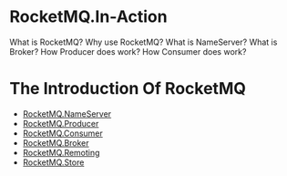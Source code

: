 # RocketMQ.In-Action
What is RocketMQ? 
Why use RocketMQ?
What is NameServer?
What is Broker?
How Producer does work?
How Consumer does work?<br/>

# The Introduction Of RocketMQ
* [RocketMQ.NameServer](https://catslave.github.io/rocketmq/2016/08/15/RocketMQ.NameServer.html)
* [RocketMQ.Producer](https://catslave.github.io/rocketmq/2016/08/17/RocketMQ.Producer.html)
* [RocketMQ.Consumer](https://catslave.github.io/rocketmq/2016/08/18/RocketMQ.Consumer.html)
* [RocketMQ.Broker](https://catslave.github.io/rocketmq/2016/08/26/RocketMQ.Broker.html)
* [RocketMQ.Remoting](https://catslave.github.io/rocketmq/2016/08/28/RocketMQ.Remoting.html)
* [RocketMQ.Store](https://catslave.github.io/rocketmq/2016/08/29/RocketMQ.Store.html)
